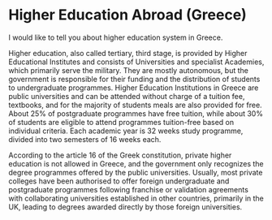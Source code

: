 # Higher Education Abroad (Greece)
I would like to tell you about higher education system in Greece.

Higher education, also called tertiary, third stage, is provided by Higher Educational Institutes and consists of Universities and specialist Academies, which primarily serve the military. They are mostly autonomous, but the government is responsible for their funding and the distribution of students to undergraduate programmes. Higher Education Institutions in Greece are public universities and can be attended without charge of a tuition fee, textbooks, and for the majority of students meals are also provided for free. About 25% of postgraduate programmes have free tuition, while about 30% of students are eligible to attend programmes tuition-free based on individual criteria. Each academic year is 32 weeks study programme, divided into two semesters of 16 weeks each.

According to the article 16 of the Greek constitution, private higher education is not allowed in Greece, and the government only recognizes the degree programmes offered by the public universities. Usually, most private colleges have been authorised to offer foreign undergraduate and postgraduate programmes following franchise or validation agreements with collaborating universities established in other countries, primarily in the UK, leading to degrees awarded directly by those foreign universities.
